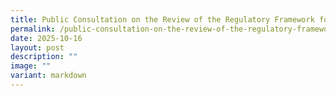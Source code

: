 ```yaml
---
title: Public Consultation on the Review of the Regulatory Framework for SLPs
permalink: /public-consultation-on-the-review-of-the-regulatory-framework-for-slps/
date: 2025-10-16
layout: post
description: ""
image: ""
variant: markdown
---
```

